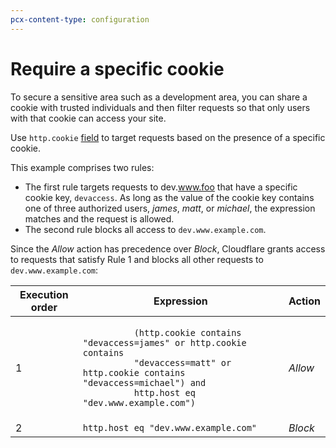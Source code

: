 ```yaml
---
pcx-content-type: configuration
---
```


# Require a specific cookie

To secure a sensitive area such as a development area, you can share a cookie with trusted individuals and then filter requests so that only users with that cookie can access your site.

Use `http.cookie` [field](https://developers.cloudflare.com/firewall/cf-firewall-language/fields#standard-fields) to target requests based on the presence of a specific cookie.

This example comprises two rules:

- The first rule targets requests to dev.www.foo that have a specific cookie key, `devaccess`. As long as the value of the cookie key contains one of three authorized users, _james_, _matt_, or _michael_, the expression matches and the request is allowed.
- The second rule blocks all access to `dev.www.example.com`.

Since the _Allow_ action has precedence over _Block_, Cloudflare grants access to requests that satisfy Rule 1 and blocks all other requests to `dev.www.example.com`:

<table>
  <thead>
    <tr>
      <th>Execution order</th>
      <th>Expression</th>
      <th>Action</th>
    </tr>
  </thead>
  <tbody>
    <tr>
      <td>1</td>
      <td>
        <code>
          (http.cookie contains "devaccess=james" or http.cookie contains
          "devaccess=matt" or http.cookie contains "devaccess=michael") and
          http.host eq "dev.www.example.com")
        </code>
      </td>
      <td>
        <em>Allow</em>
      </td>
    </tr>
    <tr>
      <td>2</td>
      <td>
        <code>http.host eq "dev.www.example.com"</code>
      </td>
      <td>
        <em>Block</em>
      </td>
    </tr>
  </tbody>
</table>
